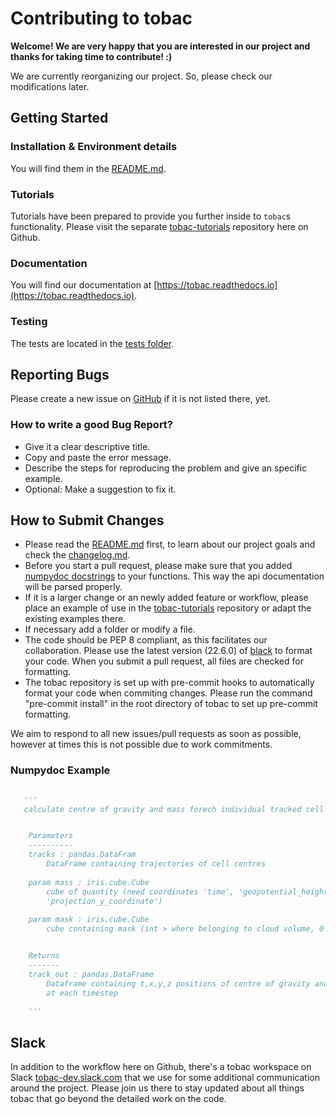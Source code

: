 # Contributing to tobac

__Welcome! We are very happy that you are interested in our project and thanks for taking time to contribute! :)__

We are currently reorganizing our project. So, please check our modifications later.


## Getting Started
### Installation & Environment details
You will find them in the [README.md](https://github.com/climate-processes/tobac/blob/master/README.md).

### Tutorials
Tutorials have been prepared to provide you further inside to `tobac`s functionality. Please visit the separate [tobac-tutorials](https://github.com/climate-processes/tobac-tutorials) repository here on Github.


### Documentation
You will find our documentation at [https://tobac.readthedocs.io](https://tobac.readthedocs.io).

### Testing
The tests are located in the [tests folder](https://github.com/climate-processes/tobac/tree/master/tobac/tests).


## Reporting Bugs
Please create a new issue on [GitHub](https://github.com/climate-processes/tobac/issues) if it is not listed there, yet.

### How to write a good Bug Report?
* Give it a clear descriptive title.
* Copy and paste the error message.
* Describe the steps for reproducing the problem and give an specific example.  
* Optional: Make a suggestion to fix it.


## How to Submit Changes
* Please read the [README.md](https://github.com/climate-processes/tobac/blob/master/README.md) first, to learn about our project goals and check the [changelog.md]().
* Before you start a pull request, please make sure that you added [numpydoc docstrings](#docstringExample) to your functions. This way the api documentation will be parsed properly.
* If it is a larger change or an newly added feature or workflow, please place an example of use in the [tobac-tutorials](https://github.com/climate-processes/tobac-tutorials) repository or adapt the existing examples there.
* If necessary add a folder or modify a file.
* The code should be PEP 8 compliant, as this facilitates our collaboration. Please use the latest version (22.6.0) of [black](https://black.readthedocs.io/en/stable/) to format your code. When you submit a pull request, all files are checked for formatting.
* The tobac repository is set up with pre-commit hooks to automatically format your code when commiting changes. Please run the command "pre-commit install" in the root directory of tobac to set up pre-commit formatting.

We aim to respond to all new issues/pull requests as soon as possible, however at times this is not possible due to work commitments.

### Numpydoc Example <a name='docstringExample'>
```python
  
   '''
   calculate centre of gravity and mass forech individual tracked cell in the simulation


    Parameters
    ----------
    tracks : pandas.DataFram
        DataFrame containing trajectories of cell centres
        
    param mass : iris.cube.Cube
        cube of quantity (need coordinates 'time', 'geopotential_height','projection_x_coordinate' and 
        'projection_y_coordinate')
        
    param mask : iris.cube.Cube
        cube containing mask (int > where belonging to cloud volume, 0 everywhere else )


    Returns
    -------
    track_out : pandas.DataFrame
        Dataframe containing t,x,y,z positions of centre of gravity and total cloud mass each tracked cells 
        at each timestep
    
    '''

```

## Slack
In addition to the workflow here on Github, there's a tobac workspace on Slack [tobac-dev.slack.com](tobac-dev.slack.com) that we use for some additional communication around the project. Please join us there to stay updated about all things tobac that go beyond the detailed work on the code.

